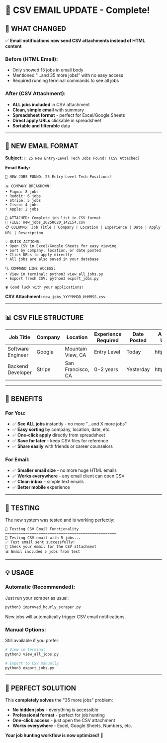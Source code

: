 # 📎 CSV EMAIL UPDATE - Complete!

## 🎯 **WHAT CHANGED**

✅ **Email notifications now send CSV attachments instead of HTML content**

### **Before (HTML Email):**
- Only showed 15 jobs in email body
- Mentioned "...and 35 more jobs!" with no easy access
- Required running terminal commands to see all jobs

### **After (CSV Attachment):**
- **ALL jobs included** in CSV attachment
- **Clean, simple email** with summary
- **Spreadsheet format** - perfect for Excel/Google Sheets
- **Direct apply URLs** clickable in spreadsheet
- **Sortable and filterable** data

---

## 📧 **NEW EMAIL FORMAT**

**Subject:** `🚀 25 New Entry-Level Tech Jobs Found! (CSV Attached)`

**Email Body:**
```
🚀 NEW JOBS FOUND: 25 Entry-Level Tech Positions!

📊 COMPANY BREAKDOWN:
• Figma: 8 jobs
• Reddit: 6 jobs
• Stripe: 5 jobs
• Cisco: 4 jobs
• Apple: 2 jobs

📎 ATTACHED: Complete job list in CSV format
📂 FILE: new_jobs_20250620_142154.csv
📋 COLUMNS: Job Title | Company | Location | Experience | Date | Apply URL | Description

💡 QUICK ACTIONS:
• Open CSV in Excel/Google Sheets for easy viewing
• Sort by company, location, or date posted
• Click URLs to apply directly
• All jobs are also saved in your database

🔍 COMMAND LINE ACCESS:
• View in terminal: python3 view_all_jobs.py
• Export fresh CSV: python3 export_jobs.py

🍀 Good luck with your applications!
```

**CSV Attachment:** `new_jobs_YYYYMMDD_HHMMSS.csv`

---

## 📊 **CSV FILE STRUCTURE**

| Job Title | Company | Location | Experience Required | Date Posted | Apply URL | Job Description |
|-----------|---------|----------|-------------------|-------------|-----------|-----------------|
| Software Engineer | Google | Mountain View, CA | Entry Level | Today | https://... | Design and develop... |
| Backend Developer | Stripe | San Francisco, CA | 0-2 years | Yesterday | https://... | Build scalable APIs... |

---

## 🚀 **BENEFITS**

### **For You:**
- ✅ **See ALL jobs** instantly - no more "...and X more jobs"
- ✅ **Easy sorting** by company, location, date, etc.
- ✅ **One-click apply** directly from spreadsheet
- ✅ **Save for later** - keep CSV files for reference
- ✅ **Share easily** with friends or career counselors

### **For Email:**
- ✅ **Smaller email size** - no more huge HTML emails
- ✅ **Works everywhere** - any email client can open CSV
- ✅ **Clean inbox** - simple text emails
- ✅ **Better mobile** experience

---

## 🧪 **TESTING**

The new system was tested and is working perfectly:
```
🧪 Testing CSV Email Functionality
==================================================
📧 Testing CSV email with 5 jobs...
✅ Test email sent successfully!
📎 Check your email for the CSV attachment
📊 Email included 5 jobs from test
```

---

## 💡 **USAGE**

### **Automatic (Recommended):**
Just run your scraper as usual:
```bash
python3 improved_hourly_scraper.py
```
New jobs will automatically trigger CSV email notifications.

### **Manual Options:**
Still available if you prefer:
```bash
# View in terminal
python3 view_all_jobs.py

# Export to CSV manually
python3 export_jobs.py
```

---

## 🎉 **PERFECT SOLUTION**

This **completely solves** the "35 more jobs" problem:
- **No hidden jobs** - everything is accessible
- **Professional format** - perfect for job hunting
- **One-click access** - just open the CSV attachment
- **Works everywhere** - Excel, Google Sheets, Numbers, etc.

**Your job hunting workflow is now optimized! 🚀** 